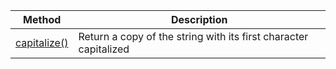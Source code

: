 | Method            | Description |
| ----------------- | ----------- |
| [capitalize()](https://docs.python.org/3/library/stdtypes.html#str.capitalize)   | Return a copy of the string with its first character capitalized | |
